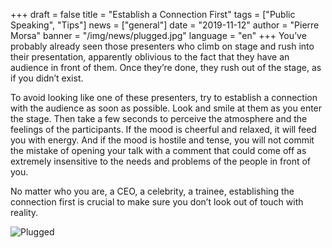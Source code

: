 
+++
draft = false
title = "Establish a Connection First"
tags = ["Public Speaking", "Tips"]
news = ["general"]
date = "2019-11-12"
author = "Pierre Morsa"
banner = "/img/news/plugged.jpg"
language = "en"
+++
You’ve probably already seen those presenters who climb on stage and rush into their presentation, apparently oblivious to the fact that they have an audience in front of them. Once they’re done, they rush out of the stage, as if you didn’t exist.

To avoid looking like one of these presenters, try to establish a connection with the audience as soon as possible. Look and smile at them as you enter the stage. Then take a few seconds to perceive the atmosphere and the feelings of the participants. If the mood is cheerful and relaxed, it will feed you with energy. And if the mood is hostile and tense, you will not commit the mistake of opening your talk with a comment that could come off as extremely insensitive to the needs and problems of the people in front of you.

No matter who you are, a CEO, a celebrity, a trainee, establishing the connection first is crucial to make sure you don’t look out of touch with reality.

![Plugged](/img/news/plugged.jpg)